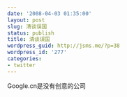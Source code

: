 ```yaml
---
date: '2008-04-03 01:35:00'
layout: post
slug: 清谈误国
status: publish
title: 清谈误国
wordpress_guid: http://jsms.me/?p=38
wordpress_id: '277'
categories:
- twitter
---
```


Google.cn是没有创意的公司  

